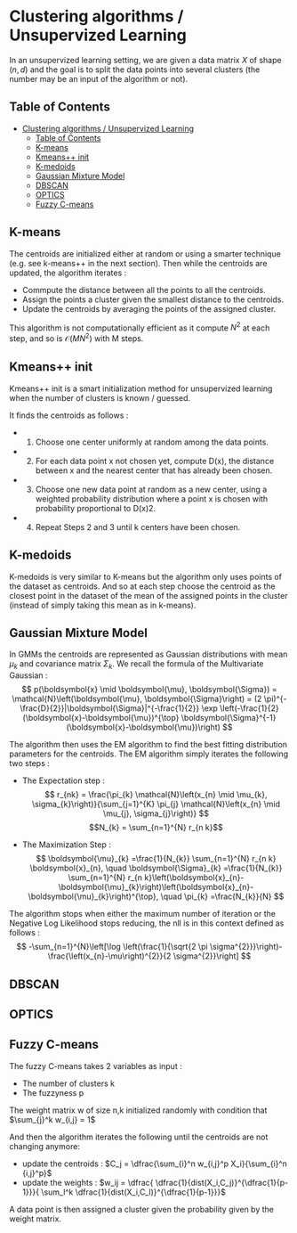 # Clustering algorithms / Unsupervized Learning

In an unsupervized learning setting, we are given a data matrix $X$ of shape $(n,d)$ and the goal is to split the data points into several clusters (the number may be an input of the algorithm or not).

## Table of Contents

- [Clustering algorithms / Unsupervized Learning](#clustering-algorithms--unsupervized-learning)
  - [Table of Contents](#table-of-contents)
  - [K-means](#k-means)
  - [Kmeans++ init](#kmeans-init)
  - [K-medoids](#k-medoids)
  - [Gaussian Mixture Model](#gaussian-mixture-model)
  - [DBSCAN](#dbscan)
  - [OPTICS](#optics)
  - [Fuzzy C-means](#fuzzy-c-means)

## K-means

The centroids are initialized either at random or using a smarter technique (e.g. see k-means++ in the next section). 
Then while the centroids are updated, the algorithm iterates : 
* Commpute the distance between all the points to all the centroids.
* Assign the points a cluster given the smallest distance to the centroids.
* Update the centroids by averaging the points of the assigned cluster.

This algorithm is not computationally efficient as it compute $N^2$ at each step, and so is $\mathcal{O}({MN^2})$ with M steps.

## Kmeans++ init
Kmeans++ init is a smart initialization method for unsupervized learning when the number of clusters is known / guessed. 

It finds the centroids as follows : 
* 1. Choose one center uniformly at random among the data points.
* 2. For each data point x not chosen yet, compute D(x), the distance between x and the nearest center that has already been chosen.
* 3. Choose one new data point at random as a new center, using a weighted probability distribution where a point x is chosen with probability proportional to D(x)2.
* 4. Repeat Steps 2 and 3 until k centers have been chosen.

## K-medoids

K-medoids is very similar to K-means but the algorithm only uses points of the dataset as centroids. And so at each step choose the centroid as the closest point in the dataset of the mean of the assigned points in the cluster (instead of simply taking this mean as in k-means).


## Gaussian Mixture Model

In GMMs the centroids are represented as Gaussian distributions with mean $\mu_k$ and covariance matrix $\Sigma_k$. We recall the formula of the Multivariate Gaussian : 
$$
p(\boldsymbol{x} \mid \boldsymbol{\mu}, \boldsymbol{\Sigma}) = \mathcal{N}\left(\boldsymbol{\mu}, \boldsymbol{\Sigma}\right) = (2 \pi)^{-\frac{D}{2}}|\boldsymbol{\Sigma}|^{-\frac{1}{2}} \exp \left(-\frac{1}{2}(\boldsymbol{x}-\boldsymbol{\mu})^{\top} \boldsymbol{\Sigma}^{-1}(\boldsymbol{x}-\boldsymbol{\mu})\right)
$$

The algorithm then uses the EM algorithm to find the best fitting distribution parameters for the centroids. The EM algorithm simply iterates the following two steps : 
* The Expectation step :
$$
r_{nk} = \frac{\pi_{k} \mathcal{N}\left(x_{n} \mid \mu_{k}, \sigma_{k}\right)}{\sum_{j=1}^{K} \pi_{j} \mathcal{N}\left(x_{n} \mid \mu_{j}, \sigma_{j}\right)}
$$
$$N_{k} = \sum_{n=1}^{N} r_{n k}$$

* The Maximization Step :
$$
\boldsymbol{\mu}_{k} =\frac{1}{N_{k}} \sum_{n=1}^{N} r_{n k} \boldsymbol{x}_{n}, \quad
\boldsymbol{\Sigma}_{k} =\frac{1}{N_{k}} \sum_{n=1}^{N} r_{n k}\left(\boldsymbol{x}_{n}-\boldsymbol{\mu}_{k}\right)\left(\boldsymbol{x}_{n}-\boldsymbol{\mu}_{k}\right)^{\top}, \quad
\pi_{k} =\frac{N_{k}}{N}
$$

The algorithm stops when either the maximum number of iteration or the Negative Log Likelihood stops reducing, the nll is in this context defined as follows : 
$$
-\sum_{n=1}^{N}\left[\log \left(\frac{1}{\sqrt{2 \pi \sigma^{2}}}\right)-\frac{\left(x_{n}-\mu\right)^{2}}{2 \sigma^{2}}\right]
$$

## DBSCAN

## OPTICS

## Fuzzy C-means

The fuzzy C-means takes 2 variables as input :
* The number of clusters k 
* The fuzzyness p

The weight matrix w of size n,k initialized randomly with condition that $\sum_{j}^k w_{i,j} = 1$

And then the algorithm iterates the following until the centroids are not changing anymore:
* update the centroids : 
$C_j = \dfrac{\sum_{i}^n w_{i,j}^p X_i}{\sum_{i}^n {i,j}^p}$
* update the weights :
$w_ij = \dfrac{ \dfrac{1}{dist(X_i,C_j)}^{\dfrac{1}{p-1}}}{ \sum_l^k \dfrac{1}{dist(X_i,C_l)}^{\dfrac{1}{p-1}}}$

A data point is then assigned a cluster given the probability given by the weight matrix.